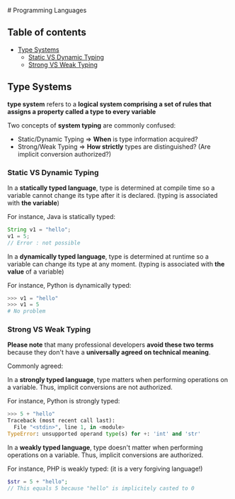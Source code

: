 # Programming Languages

## Table of contents

- [Type Systems](#type-systems)
    - [Static VS Dynamic Typing](#static-vs-dynamic-typing)
    - [Strong VS Weak Typing](#strong-vs-weak-typing)

## Type Systems

**type system** refers to a **logical system comprising a set of rules that assigns a property called a type to every variable**

Two concepts of **system typing** are commonly confused: 
- Static/Dynamic Typing => **When** is type information acquired?
- Strong/Weak Typing => **How strictly** types are distinguished? (Are implicit conversion authorized?)

### Static VS Dynamic Typing

In a **statically typed language**, type is determined at compile time so a variable cannot change its type after it is declared. (typing is associated with **the variable**)

For instance, Java is statically typed:
```java
String v1 = "hello";
v1 = 5;
// Error : not possible
```

In a **dynamically typed language**, type is determined at runtime so a variable can change its type at any moment. (typing is associated with **the value** of a variable)

For instance, Python is dynamically typed:
```python
>>> v1 = "hello"
>>> v1 = 5
# No problem
```

### Strong VS Weak Typing

**Please note** that many professional developers **avoid these two terms** because they don't have a **universally agreed on technical meaning**.

Commonly agreed:

In a **strongly typed language**, type matters when performing operations on a variable. Thus, implicit conversions are not authorized.

For instance, Python is strongly typed:
```python
>>> 5 + "hello"
Traceback (most recent call last):
  File "<stdin>", line 1, in <module>
TypeError: unsupported operand type(s) for +: 'int' and 'str'
```

In a **weakly typed language**, type doesn't matter when performing operations on a variable. Thus, implicit conversions are authorized.

For instance, PHP is weakly typed: (it is a very forgiving language!)
```php
$str = 5 + "hello";
// This equals 5 because "hello" is implicitely casted to 0
```